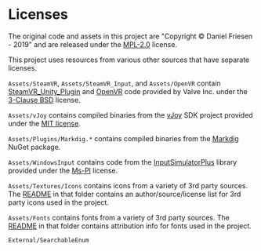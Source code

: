 Licenses
========

The original code and assets in this project are "Copyright © Daniel Friesen - 2019" and are released under the [MPL-2.0](LICENSE-MPL-2.0.md) license.

This project uses resources from various other sources that have separate licenses.

`Assets/SteamVR`, `Assets/SteamVR_Input`, and `Assets/OpenVR` contain [SteamVR_Unity_Plugin](https://github.com/ValveSoftware/steamvr_unity_plugin) and [OpenVR](https://github.com/ValveSoftware/openvr) code provided by Valve Inc. under the [3-Clause BSD](https://github.com/ValveSoftware/steamvr_unity_plugin/blob/master/LICENSE) license.

`Assets/vJoy` contains compiled binaries from the [vJoy](http://vjoystick.sourceforge.net/site/) SDK project provided under the [MIT license](https://github.com/shauleiz/vJoy/blob/master/LICENSE.txt).

`Assets/Plugins/Markdig.*` contains compiled binaries from the [Markdig](https://www.nuget.org/packages/Markdig/) NuGet package.

`Assets/WindowsInput` contains code from the [InputSimulatorPlus](https://github.com/TChatzigiannakis/InputSimulatorPlus) library provided under the [Ms-Pl](https://github.com/TChatzigiannakis/InputSimulatorPlus/blob/master/LICENSE.md) license.

`Assets/Textures/Icons` contains icons from a variety of 3rd party sources. The [README](Assets/Textures/Icons/README.md) in that folder contains an author/source/license list for 3rd party icons used in the project.

`Assets/Fonts` contains fonts from a variety of 3rd party sources. The [README](Assets/Fonts/README.md) in that folder contains attribution info for fonts used in the project.

`External/SearchableEnum`